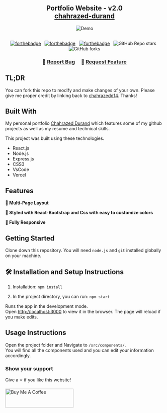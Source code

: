 
<h2 align="center">
  Portfolio Website - v2.0<br/>
  <a href="https://chahrazed-durand.com/" target="_blank">chahrazed-durand</a>
</h2>
<div align="center">
  <img alt="Demo" src="https://user-images.githubusercontent.com/56532392/158840418-a3a26880-6934-4eb4-917c-9aaf5114cb1f.png" />
</div>

<br/>

<center>

[![forthebadge](https://forthebadge.com/images/badges/built-with-love.svg)](https://forthebadge.com) &nbsp;
[![forthebadge](https://forthebadge.com/images/badges/made-with-javascript.svg)](https://forthebadge.com) &nbsp;
[![forthebadge](https://forthebadge.com/images/badges/open-source.svg)](https://forthebadge.com) &nbsp;
![GitHub Repo stars](https://img.shields.io/github/stars/soumyajit4419/Portfolio?color=red&logo=github&style=for-the-badge) &nbsp;
![GitHub forks](https://img.shields.io/github/forks/soumyajit4419/Portfolio?color=red&logo=github&style=for-the-badge)

</center>

<h3 align="center">
    🔹
    <a href="https://github.com/chahrazedd14/portfolionew/issues">Report Bug</a> &nbsp; &nbsp;
    🔹
    <a href="https://github.com/chahrazedd14/portfolionew/issues">Request Feature</a>
</h3>

## TL;DR

You can fork this repo to modify and make changes of your own. Please give me proper credit by linking back to [chahrazedd14](https://github.com/chahrazedd14/portfolionew). Thanks!

## Built With

My personal portfolio <a href="https://chahrazed-durand.com/" target="_blank">Chahrazed Durand</a> which features some of my github projects as well as my resume and technical skills.<br/>

This project was built using these technologies.

- React.js
- Node.js
- Express.js
- CSS3
- VsCode
- Vercel

## Features

**📖 Multi-Page Layout**

**🎨 Styled with React-Bootstrap and Css with easy to customize colors**

**📱 Fully Responsive**

## Getting Started

Clone down this repository. You will need `node.js` and `git` installed globally on your machine.

## 🛠 Installation and Setup Instructions

1. Installation: `npm install`

2. In the project directory, you can run: `npm start`

Runs the app in the development mode.\
Open [http://localhost:3000](http://localhost:3000) to view it in the browser.
The page will reload if you make edits.

## Usage Instructions

Open the project folder and Navigate to `/src/components/`. <br/>
You will find all the components used and you can edit your information accordingly.

### Show your support

Give a ⭐ if you like this website!

<a href="https://chahrazed-durand.com/" target="_blank"><img src="https://cdn.buymeacoffee.com/buttons/v2/default-violet.png" alt="Buy Me A Coffee" height= "60px" width= "217px" ></a>

